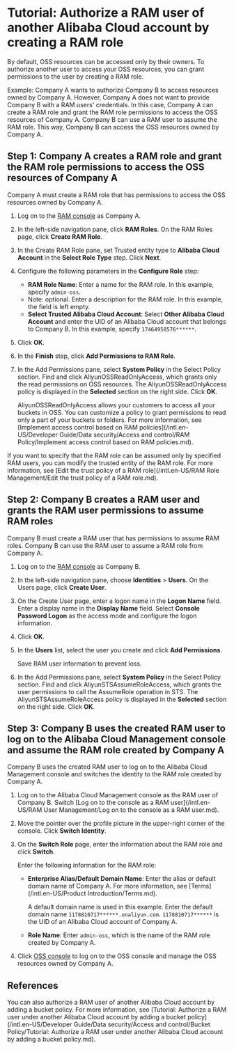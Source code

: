 # Tutorial: Authorize a RAM user of another Alibaba Cloud account by creating a RAM role

By default, OSS resources can be accessed only by their owners. To authorize another user to access your OSS resources, you can grant permissions to the user by creating a RAM role.

Example: Company A wants to authorize Company B to access resources owned by Company A. However, Company A does not want to provide Company B with a RAM users' credentials. In this case, Company A can create a RAM role and grant the RAM role permissions to access the OSS resources of Company A. Company B can use a RAM user to assume the RAM role. This way, Company B can access the OSS resources owned by Company A.

## Step 1: Company A creates a RAM role and grant the RAM role permissions to access the OSS resources of Company A

Company A must create a RAM role that has permissions to access the OSS resources owned by Company A.

1.  Log on to the [RAM console](https://ram.console.aliyun.com/) as Company A.

2.  In the left-side navigation pane, click **RAM Roles**. On the RAM Roles page, click **Create RAM Role**.

3.  In the Create RAM Role pane, set Trusted entity type to **Alibaba Cloud Account** in the **Select Role Type** step. Click **Next**.

4.  Configure the following parameters in the **Configure Role** step:

    -   **RAM Role Name**: Enter a name for the RAM role. In this example, specify `admin-oss`.
    -   Note: optional. Enter a description for the RAM role. In this example, the field is left empty.
    -   **Select Trusted Alibaba Cloud Account**: Select **Other Alibaba Cloud Account** and enter the UID of an Alibaba Cloud account that belongs to Company B. In this example, specify `17464958576******`.
5.  Click **OK**.

6.  In the **Finish** step, click **Add Permissions to RAM Role**.

7.  In the Add Permissions pane, select **System Policy** in the Select Policy section. Find and click AliyunOSSReadOnlyAccess, which grants only the read permissions on OSS resources. The AliyunOSSReadOnlyAccess policy is displayed in the **Selected** section on the right side. Click **OK**.

    AliyunOSSReadOnlyAccess allows your customers to access all your buckets in OSS. You can customize a policy to grant permissions to read only a part of your buckets or folders. For more information, see [Implement access control based on RAM policies](/intl.en-US/Developer Guide/Data security/Access and control/RAM Policy/Implement access control based on RAM policies.md).


If you want to specify that the RAM role can be assumed only by specified RAM users, you can modify the trusted entity of the RAM role. For more information, see [Edit the trust policy of a RAM role](/intl.en-US/RAM Role Management/Edit the trust policy of a RAM role.md).

## Step 2: Company B creates a RAM user and grants the RAM user permissions to assume RAM roles

Company B must create a RAM user that has permissions to assume RAM roles. Company B can use the RAM user to assume a RAM role from Company A.

1.  Log on to the [RAM console](https://ram.console.aliyun.com/) as Company B.

2.  In the left-side navigation pane, choose **Identities** \> **Users**. On the Users page, click **Create User**.

3.  On the Create User page, enter a logon name in the **Logon Name** field. Enter a display name in the **Display Name** field. Select **Console Password Logon** as the access mode and configure the logon information.

4.  Click **OK**.

5.  In the **Users** list, select the user you create and click **Add Permissions**.

    Save RAM user information to prevent loss.

6.  In the Add Permissions pane, select **System Policy** in the Select Policy section. Find and click AliyunSTSAssumeRoleAccess, which grants the user permissions to call the AssumeRole operation in STS. The AliyunSTSAssumeRoleAccess policy is displayed in the **Selected** section on the right side. Click **OK**.


## Step 3: Company B uses the created RAM user to log on to the Alibaba Cloud Management console and assume the RAM role created by Company A

Company B uses the created RAM user to log on to the Alibaba Cloud Management console and switches the identity to the RAM role created by Company A.

1.  Log on to the Alibaba Cloud Management console as the RAM user of Company B. Switch [Log on to the console as a RAM user](/intl.en-US/RAM User Management/Log on to the console as a RAM user.md).

2.  Move the pointer over the profile picture in the upper-right corner of the console. Click **Switch Identity**.

3.  On the **Switch Role** page, enter the information about the RAM role and click **Switch**.

    Enter the following information for the RAM role:

    -   **Enterprise Alias/Default Domain Name**: Enter the alias or default domain name of Company A. For more information, see [Terms](/intl.en-US/Product Introduction/Terms.md).

        A default domain name is used in this example. Enter the default domain name `1178810717******.onaliyun.com`. `1178810717******` is the UID of an Alibaba Cloud account of Company A.

    -   **Role Name**: Enter `admin-oss`, which is the name of the RAM role created by Company A.
4.  Click [OSS console](https://oss.console.aliyun.com) to log on to the OSS console and manage the OSS resources owned by Company A.


## References

You can also authorize a RAM user of another Alibaba Cloud account by adding a bucket policy. For more information, see [Tutorial: Authorize a RAM user under another Alibaba Cloud account by adding a bucket policy](/intl.en-US/Developer Guide/Data security/Access and control/Bucket Policy/Tutorial: Authorize a RAM user under another Alibaba Cloud account by adding a bucket
         policy.md).

